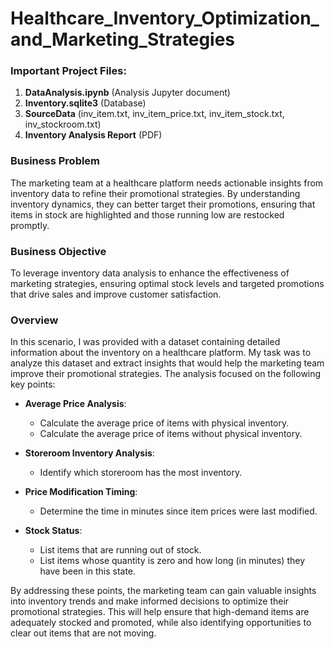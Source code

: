 # Healthcare_Inventory_Optimization_and_Marketing_Strategies
### Important Project Files:
1. **DataAnalysis.ipynb** (Analysis Jupyter document)
2. **Inventory.sqlite3** (Database)
3. **SourceData** (inv_item.txt, inv_item_price.txt, inv_item_stock.txt, inv_stockroom.txt)
4. **Inventory Analysis Report** (PDF)

### Business Problem
The marketing team at a healthcare platform needs actionable insights from inventory data to refine their promotional strategies. By understanding inventory dynamics, they can better target their promotions, ensuring that items in stock are highlighted and those running low are restocked promptly.

### Business Objective
To leverage inventory data analysis to enhance the effectiveness of marketing strategies, ensuring optimal stock levels and targeted promotions that drive sales and improve customer satisfaction.

### Overview
In this scenario, I was provided with a dataset containing detailed information about the inventory on a healthcare platform. My task was to analyze this dataset and extract insights that would help the marketing team improve their promotional strategies. The analysis focused on the following key points:

- **Average Price Analysis**:
  - Calculate the average price of items with physical inventory.
  - Calculate the average price of items without physical inventory.

- **Storeroom Inventory Analysis**:
  - Identify which storeroom has the most inventory.

- **Price Modification Timing**:
  - Determine the time in minutes since item prices were last modified.

- **Stock Status**:
  - List items that are running out of stock.
  - List items whose quantity is zero and how long (in minutes) they have been in this state.

By addressing these points, the marketing team can gain valuable insights into inventory trends and make informed decisions to optimize their promotional strategies. This will help ensure that high-demand items are adequately stocked and promoted, while also identifying opportunities to clear out items that are not moving.

